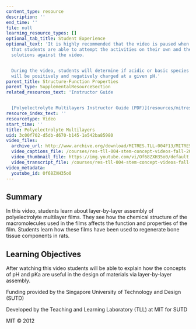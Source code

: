 ```yaml
---
content_type: resource
description: ''
end_time: ''
file: null
learning_resource_types: []
optional_tab_title: Student Experience
optional_text: 'It is highly recommended that the video is paused when prompted so
  that students are able to attempt the activities on their own and then check their
  solutions against the video.


  During the video, students will determine if acidic or basic species on given polymers
  will be positively and negatively charged at a given pH.'
parent_title: Structure-Function Properties
parent_type: SupplementalResourceSection
related_resources_text: 'Instructor Guide


  [Polyelectrolyte Multilayers Instructor Guide (PDF)](resources/mitres_tll-004f13_polguide)'
resource_index_text: ''
resourcetype: Video
start_time: ''
title: Polyelectrolyte Multilayers
uid: 3c00f702-d5db-d670-b145-1e542ba85980
video_files:
  archive_url: http://www.archive.org/download/MITRES.TLL-004F13/MITRES_TLL-004F13_polyelectrolyte_multilayers_300k.mp4
  video_captions_file: /courses/res-tll-004-stem-concept-videos-fall-2013/d0229853a68e5a0eb9877958bf734d26_Of68ZXH35o0.vtt
  video_thumbnail_file: https://img.youtube.com/vi/Of68ZXH35o0/default.jpg
  video_transcript_file: /courses/res-tll-004-stem-concept-videos-fall-2013/9ced1f1c2b0d1fc7f537ee8495a172bb_Of68ZXH35o0.pdf
video_metadata:
  youtube_id: Of68ZXH35o0
---
```


Summary
-------

In this video, students learn about layer-by-layer assembly of polyelectrolyte multilayer films. They see how the chemical structure of the macromolecules used in the films affects the function and properties of the film. Students learn how these films have been used to regenerate bone tissue components in rats.

Learning Objectives
-------------------

After watching this video students will be able to explain how the concepts of pH and pKa are useful in the design of materials via layer-by-layer assembly.

Funding provided by the Singapore University of Technology and Design (SUTD)

Developed by the Teaching and Learning Laboratory (TLL) at MIT for SUTD

MIT © 2012